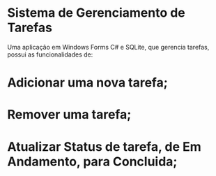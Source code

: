 # Sistema de Gerenciamento de Tarefas
Uma aplicação em Windows Forms C# e SQLite, que gerencia tarefas, possui as funcionalidades de:
 # Adicionar uma nova tarefa;
 # Remover uma tarefa;
 # Atualizar Status de tarefa, de Em Andamento, para Concluida;
 

